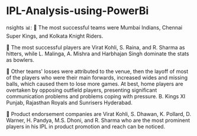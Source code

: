 # IPL-Analysis-using-PowerBi
nsights 📊:
🏏 The most successful teams were Mumbai Indians, Chennai Super Kings, and Kolkata Knight Riders.

🏏 The most successful players are Virat Kohli, S. Raina, and R. Sharma as hitters, while L. Malinga, A. Mishra and Harbhajan Singh dominate the stats as bowlers.

🏏 Other teams' losses were attributed to the venue, then the layoff of most of the players who were their main forwards, increased wides and missing balls, which caused them to lose more games. At best, home players are overtaken by opposing outfield players, presenting significant communication problems and problems coping with pressure. B. Kings XI Punjab, Rajasthan Royals and Sunrisers Hyderabad.

🏏 Product endorsement companies are Virat Kohli, S. Dhawan, K. Pollard, D. Warner, H. Pandya, M.S. Dhoni, and R. Sharma who are the most prominent players in his IPL in product promotion and reach can be noticed.
